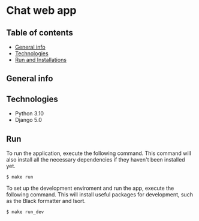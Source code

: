 # Chat web app

## Table of contents
* [General info](#general-info)
* [Technologies](#technologies)
* [Run and Installations](#run-installations)

## General info

## Technologies
* Python 3.10
* Django 5.0

## Run
To run the application, execute the following command. 
This command will also install all the necessary dependencies if they haven't been installed yet.

```
$ make run
```

To set up the development enviroment and run the app, execute the following command.
This will install useful packages for development, such as the Black formatter and Isort.

```
$ make run_dev
```